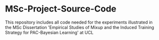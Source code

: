 # MSc-Project-Source-Code
This repository includes all code needed for the experiments illustrated in the MSc Dissertation 'Empirical Studies of Mixup and the Induced Training Strategy for PAC-Bayesian Learning' at UCL

